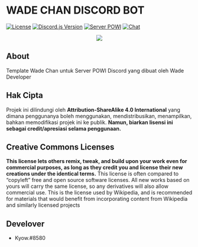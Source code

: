 # WADE CHAN DISCORD BOT
[![License](https://img.shields.io/badge/LICENSE-CC--BY--SA--4.0-green)](https://github.com/KatowProject/Kato-Bot/blob/master/LICENSE)
[![Discord.js Version](https://img.shields.io/badge/discord.js-v12-green)]()
[![Server POWI](https://img.shields.io/badge/discord-discord.gg%2F3QVwskz-blue)](https://discord.gg/Enyvu8dv38)
[![Chat](https://img.shields.io/discord/813317684166656030)]()

<p align="center"><img src="https://images-ext-1.discordapp.net/external/By-Y2gxOEEU7KZzIHzaswlh27eLguGbXlBp-AfF-1u8/https/neko-love.xyz/v1/neko/neko-love_461.jpg?width=676&height=676" /></p>

## About
Template Wade Chan untuk Server POWI Discord yang dibuat oleh Wade Developer

## Hak Cipta
Projek ini dilindungi oleh **Attribution-ShareAlike 4.0 International** yang dimana penggunanya boleh menggunakan, mendistribusikan, menampilkan, bahkan
memodifikasi projek ini ke publik. __Namun, biarkan lisensi ini sebagai credit/apresiasi selama penggunaan.__

## Creative Commons Licenses
**This license lets others remix, tweak, and build upon your work even for commercial purposes, as long as they credit you and license their new creations under the identical terms.** This license is often compared to “copyleft” free and open source software licenses. All new works based on yours will carry the same license, so any derivatives will also allow commercial use. This is the license used by Wikipedia, and is recommended for materials that would benefit from incorporating content from Wikipedia and similarly licensed projects

## Develover
- Kyow.#8580
